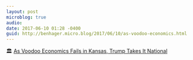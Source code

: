 ```yaml
---
layout: post
microblog: true
audio: 
date: 2017-06-10 01:28 -0400
guid: http://benhager.micro.blog/2017/06/10/as-voodoo-economics.html
---
```

🏛 [As Voodoo Economics Fails in Kansas, Trump Takes It National](http://nymag.com/daily/intelligencer/2017/06/as-voodoo-economics-fails-in-kansas-trump-takes-it-national.html)
